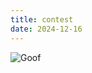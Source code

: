 ```yaml
---
title: contest
date: 2024-12-16
---
```


![Goof](/img/contest.jpg)

<p>&nbsp;</p>
<p>&nbsp;</p>
<p>&nbsp;</p>
<p>&nbsp;</p>
<p>&nbsp;</p>